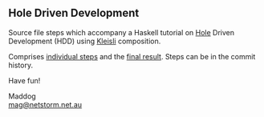## Hole Driven Development

Source file steps which accompany a Haskell tutorial on
[Hole](http://www.haskell.org/haskellwiki/GHC/TypeHoles)
Driven Development (HDD) using 
[Kleisli](http://en.wikipedia.org/wiki/Kleisli_category)
composition.

Comprises [individual steps](src/step/) and the 
[final result](src/core/Hdd.hs).  Steps can be
in the commit history.

Have fun!

Maddog   
mag@netstorm.net.au
